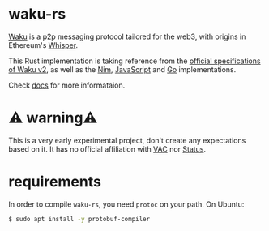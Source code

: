 # waku-rs

[Waku](https://wakunetwork.com/)  is a p2p messaging protocol tailored for the web3, with origins in Ethereum's [Whisper](https://vac.dev/fixing-whisper-with-waku).

This Rust implementation is taking reference from the [official specifications of Waku v2](https://rfc.vac.dev/spec/10/), as well as the [Nim](https://github.com/status-im/nim-waku), [JavaScript](https://github.com/status-im/js-waku) and [Go](https://github.com/status-im/go-waku) implementations.

Check [docs](docs/README.md) for more informataion.

# ⚠️ warning⚠️

This is a very early experimental project, don't create any expectations based on it. It has no official affiliation with [VAC](https://vac.dev/) nor [Status](https://status.im/).

# requirements

In order to compile `waku-rs`, you need `protoc` on your path. On Ubuntu:
```sh
$ sudo apt install -y protobuf-compiler
```
